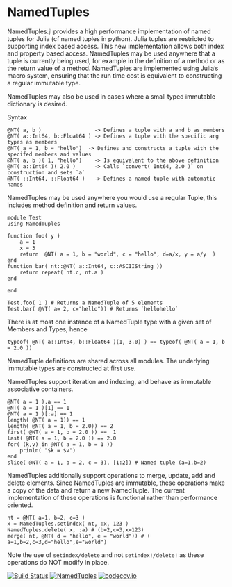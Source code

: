 # NamedTuples

NamedTuples.jl provides a high performance implementation of named tuples for Julia (cf named tuples in python). Julia tuples are restricted to supporting index based access. This new implementation allows both index and property based access. NamedTuples may be used anywhere that a tuple is currently being used, for example in the definition of a method or as the return value of a method. NamedTuples are implemented using Julia’s macro system, ensuring that the run time cost is equivalent to constructing a regular immutable type.

NamedTuples may also be used in cases where a small typed immutable dictionary is desired.

Syntax

    @NT( a, b )                 -> Defines a tuple with a and b as members
    @NT( a::Int64, b::Float64 ) -> Defines a tuple with the specific arg types as members
    @NT( a = 1, b = "hello")  -> Defines and constructs a tuple with the specifed members and values
    @NT( a, b )( 1, "hello")    -> Is equivalent to the above definition
    @NT( a::Int64 )( 2.0 )      -> Calls `convert( Int64, 2.0 )` on construction and sets `a`
    @NT( ::Int64, ::Float64 )   -> Defines a named tuple with automatic names


NamedTuples may be used anywhere you would use a regular Tuple, this includes method definition and return values.

    module Test
    using NamedTuples

    function foo( y )
        a = 1
        x = 3
        return  @NT( a = 1, b = "world", c = "hello", d=a/x, y = a/y  )
    end
    function bar( nt::@NT( a::Int64, c::ASCIIString ))
        return repeat( nt.c, nt.a )
    end

    end

    Test.foo( 1 ) # Returns a NamedTuple of 5 elements
    Test.bar( @NT( a= 2, c="hello")) # Returns `hellohello`


There is at most one instance of a NamedTuple type with a given set of Members and Types, hence

    typeof( @NT( a::Int64, b::Float64 )(1, 3.0) ) == typeof( @NT( a = 1, b = 2.0 ))

NamedTuple definitions are shared across all modules. The underlying immutable types are constructed at first use.

NamedTuples support iteration and indexing, and behave as immutable associative containers.

    @NT( a = 1 ).a == 1
    @NT( a = 1 )[1] == 1
    @NT( a = 1 )[:a] == 1
    length( @NT( a = 1)) == 1
    length( @NT( a = 1, b = 2.0)) == 2
    first( @NT( a = 1, b = 2.0 )) ==  1
    last( @NT( a = 1, b = 2.0 )) == 2.0
    for( (k,v) in @NT( a = 1, b = 1 ))
        prinln( "$k = $v")
    end
    slice( @NT( a = 1, b = 2, c = 3), [1:2]) # Named tuple (a=1,b=2)

NamedTuples additionally support operations to merge, update, add and delete elements.  Since NamedTuples
are immutable, these operations make a copy of the data and return a new NamedTuple. The current
implementation of these operations is functional rather than performance oriented.

    nt = @NT( a=1, b=2, c=3 )
    x = NamedTuples.setindex( nt, :x, 123 )
    NamedTuples.delete( x, :a) # (b=2,c=3,x=123)
    merge( nt, @NT( d = "hello", e = "world")) # ( a=1,b=2,c=3,d="hello",e="world")

Note the use of `setindex/delete` and not `setindex!/delete!` as these operations do NOT modify in place.

[![Build Status](https://travis-ci.org/blackrock/NamedTuples.jl.svg?branch=master)](https://travis-ci.org/blackrock/NamedTuples.jl)
[![NamedTuples](http://pkg.julialang.org/badges/NamedTuples_0.6.svg)](http://pkg.julialang.org/?pkg=NamedTuples)
[![codecov.io](http://codecov.io/github/blackrock/NamedTuples.jl/coverage.svg?branch=master)](http://codecov.io/github/blackrock/NamedTuples.jl?branch=master)
